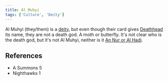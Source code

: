 ```yaml
---
title: Al Muhyi
tags: ['Culture', 'Deity']
---
```

Al Muhyi (they/them) is a [deity](wiki/Gods.md), but even though their card gives [Deathhead](wiki/Deathhead.md) its name, they are not a death god. A moth or butterfly. It's not clear who is the death god, but it's not Al Muhyi, neither is it [An Nur or Al Hadi](wiki/An%20Nur%20and%20Al%20Hadi.md).

## References
- A Summons 5
- Nighthawks 1
